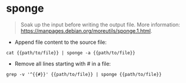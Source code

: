# sponge

> Soak up the input before writing the output file.
> More information: <https://manpages.debian.org/moreutils/sponge.1.html>.

- Append file content to the source file:

`cat {{path/to/file}} | sponge -a {{path/to/file}}`

- Remove all lines starting with # in a file:

`grep -v '^{{#}}' {{path/to/file}} | sponge {{path/to/file}}`
